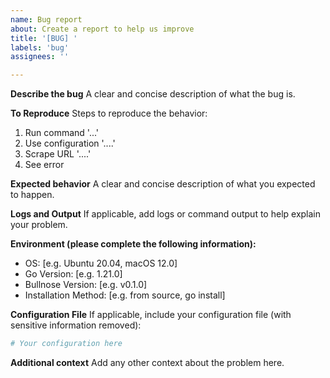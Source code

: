 ```yaml
---
name: Bug report
about: Create a report to help us improve
title: '[BUG] '
labels: 'bug'
assignees: ''

---
```


**Describe the bug**
A clear and concise description of what the bug is.

**To Reproduce**
Steps to reproduce the behavior:
1. Run command '...'
2. Use configuration '....'
3. Scrape URL '....'
4. See error

**Expected behavior**
A clear and concise description of what you expected to happen.

**Logs and Output**
If applicable, add logs or command output to help explain your problem.

**Environment (please complete the following information):**
 - OS: [e.g. Ubuntu 20.04, macOS 12.0]
 - Go Version: [e.g. 1.21.0]
 - Bullnose Version: [e.g. v0.1.0]
 - Installation Method: [e.g. from source, go install]

**Configuration File**
If applicable, include your configuration file (with sensitive information removed):
```yaml
# Your configuration here
```

**Additional context**
Add any other context about the problem here.
